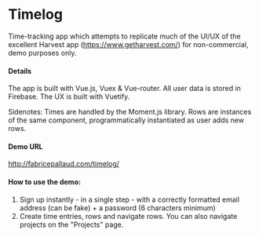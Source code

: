# Timelog
Time-tracking app which attempts to replicate much of the UI/UX of the excellent Harvest app (https://www.getharvest.com/) for non-commercial, demo purposes only.

#### Details
The app is built with Vue.js, Vuex & Vue-router. All user data is stored in Firebase. The UX is built with Vuetify. 

Sidenotes: Times are handled by the Moment.js library. Rows are instances of the same component, programmatically instantiated as user adds new rows.

#### Demo URL

http://fabricepallaud.com/timelog/

#### How to use the demo:

1. Sign up instantly - in a single step - with a correctly formatted email address (can be fake) + a password (6 characters minimum)
2. Create time entries, rows and navigate rows. You can also navigate projects on the "Projects" page.